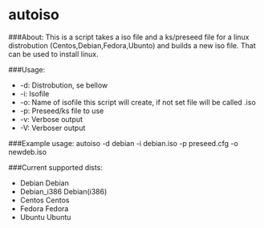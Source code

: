# autoiso

###About:
This is a script takes a iso file and a ks/preseed file
for a linux distrobution (Centos,Debian,Fedora,Ubunto)
and builds a new iso file. That can be used to install 
linux.

###Usage:
*  -d:	 Distrobution, se bellow
*  -i:	 Isofile
*  -o:	 Name of isofile this script will create, if not set file will be called <dist>.iso
*  -p:	 Preseed/ks file to use
*  -v:	 Verbose output
*  -V:	 Verboser output

###Example usage:
autoiso -d debian -i debian.iso -p preseed.cfg -o newdeb.iso

###Current supported dists:
* Debian			  Debian
* Debian_i386   Debian(i386)
* Centos        Centos
* Fedora        Fedora
* Ubuntu        Ubuntu
